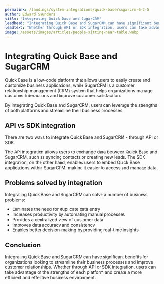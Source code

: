 ```yaml
---
permalink: /landings/system-integrations/quick-base/sugarcrm-6-2-5
author: Edward Saunders
title: "Integrating Quick Base and SugarCRM"
leadhead: "Integrating Quick Base and SugarCRM can have significant benefits for organizations looking to streamline their business processes and improve customer relationships"
leadtext: "Whether through API or SDK integration, users can take advantage of the strengths of each platform and create a more efficient and effective business environment."
image: /assets/images/articles/people-sitting-near-table.webp
---
```

<div class="arttext">	<h1>Integrating Quick Base and SugarCRM</h1>
	<p>Quick Base is a low-code platform that allows users to easily create and customize business applications, while SugarCRM is a customer relationship management (CRM) system that helps organizations manage customer interactions and improve customer satisfaction.</p>
	<p>By integrating Quick Base and SugarCRM, users can leverage the strengths of both platforms and streamline their business processes.</p>
	<h2>API vs SDK integration</h2>
	<p>There are two ways to integrate Quick Base and SugarCRM - through API or SDK.</p>
	<p>The API integration allows users to exchange data between Quick Base and SugarCRM, such as syncing contacts or creating new leads. The SDK integration, on the other hand, enables users to embed Quick Base applications within SugarCRM, making it easier to access and manage data.</p>
	<h2>Problems solved by integration</h2>
	<p>Integrating Quick Base and SugarCRM can solve a number of business problems:</p>
	<ul>
		<li>Eliminates the need for duplicate data entry</li>
		<li>Increases productivity by automating manual processes</li>
		<li>Provides a centralized view of customer data</li>
		<li>Improves data accuracy and consistency</li>
		<li>Enables better decision-making by providing real-time insights</li>
	</ul>
	<h2>Conclusion</h2>
	<p>Integrating Quick Base and SugarCRM can have significant benefits for organizations looking to streamline their business processes and improve customer relationships. Whether through API or SDK integration, users can take advantage of the strengths of each platform and create a more efficient and effective business environment.</p>
</div>